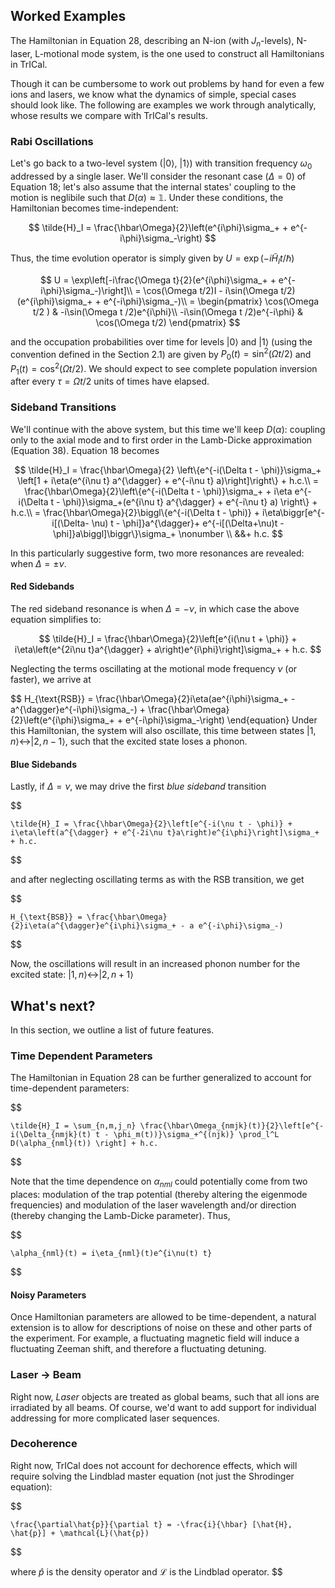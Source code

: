 ## Worked Examples

The Hamiltonian in Equation 28, describing an N-ion (with $J_n$-levels), N-laser, L-motional mode system, is the one used to construct all Hamiltonians in TrICal.

Though it can be cumbersome to work out problems by hand for even a few ions and lasers, we know what the dynamics of simple, special cases should look like. The following are examples we work through analytically, whose results we compare with TrICal's results.

### Rabi Oscillations

Let's go back to a two-level system ($|0\rangle$, $|1\rangle$) with transition frequency $\omega_0$ addressed by a single laser. We'll consider the resonant case ($\Delta = 0$) of Equation 18; let's also assume that the internal states' coupling to the motion is neglibile such that $D(\alpha) \approx \mathbb{1}$. Under these conditions, the Hamiltonian becomes time-independent:

$$
    \tilde{H}_I = \frac{\hbar\Omega}{2}\left(e^{i\phi}\sigma_+ + e^{-i\phi}\sigma_-\right)
$$

Thus, the time evolution operator is simply given by $U = \exp(-i\tilde{H}_I t/\hbar)$

$$
    U = \exp\left[-i\frac{\Omega t}{2}(e^{i\phi}\sigma_+ + e^{-i\phi}\sigma_-)\right]\\
    = \cos(\Omega t/2)I - i\sin(\Omega t/2)(e^{i\phi}\sigma_+ + e^{-i\phi}\sigma_-)\\
    = \begin{pmatrix}
        \cos(\Omega t/2 ) & -i\sin(\Omega t /2)e^{i\phi}\\
        -i\sin(\Omega t /2)e^{-i\phi} & \cos(\Omega t/2)
        \end{pmatrix}
$$

and the occupation probabilities over time for levels $|0\rangle$ and $|1\rangle$ (using the convention defined in the Section 2.1) are given by $P_0(t) = \sin^2({\Omega t /2})$ and $P_1(t) = \cos^2({\Omega t /2})$. We should expect to see complete population inversion after every $\tau = \Omega t/2$ units of times have elapsed.

### Sideband Transitions

We'll continue with the above system, but this time we'll keep $D(\alpha)$: coupling only to the axial mode and to first order in the Lamb-Dicke approximation (Equation 38). Equation 18 becomes

$$
    \tilde{H}_I = \frac{\hbar\Omega}{2} \left\{e^{-i(\Delta t - \phi)}\sigma_+ \left[1 + i\eta(e^{i\nu t} a^{\dagger} + e^{-i\nu t} a)\right]\right\} + h.c.\\
    = \frac{\hbar\Omega}{2}\left\{e^{-i(\Delta t - \phi)}\sigma_+ + i\eta e^{-i(\Delta t - \phi)}\sigma_+(e^{i\nu t} a^{\dagger} + e^{-i\nu t} a) \right\} + h.c.\\
    = \frac{\hbar\Omega}{2}\biggl\{e^{-i(\Delta t - \phi)} + i\eta\biggr[e^{-i[(\Delta- \nu) t - \phi]}a^{\dagger}+ e^{-i[(\Delta+\nu)t - \phi]}a\biggl]\biggr\}\sigma_+  \nonumber \\ &&+ h.c.
$$

In this particularly suggestive form, two more resonances are revealed: when $\Delta = \pm \nu$.

#### Red Sidebands

The red sideband resonance is when $\Delta = -\nu$, in which case the above equation simplifies to:

$$
    \tilde{H}_I = \frac{\hbar\Omega}{2}\left[e^{i(\nu t + \phi)} + i\eta\left(e^{2i\nu t}a^{\dagger} + a\right)e^{i\phi}\right]\sigma_+ + h.c.
$$

Neglecting the terms oscillating at the motional mode frequency $\nu$ (or faster), we arrive at

$$
    H_{\text{RSB}} = \frac{\hbar\Omega}{2}i\eta(ae^{i\phi}\sigma_+ - a^{\dagger}e^{-i\phi}\sigma_-) + \frac{\hbar\Omega}{2}\left(e^{i\phi}\sigma_+ + e^{-i\phi}\sigma_-\right)
  \end{equation}
Under this Hamiltonian, the system will also oscillate, this time between states $|1, n\rangle \leftrightarrow |2, n-1\rangle$, such that the excited state loses a phonon.


#### Blue Sidebands
Lastly, if $\Delta = \nu$, we may drive the first *blue sideband* transition


$$

    \tilde{H}_I = \frac{\hbar\Omega}{2}\left[e^{-i(\nu t - \phi)} + i\eta\left(a^{\dagger} + e^{-2i\nu t}a\right)e^{i\phi}\right]\sigma_+ + h.c.

$$

and after neglecting oscillating terms as with the RSB transition, we get


$$

    H_{\text{BSB}} = \frac{\hbar\Omega}{2}i\eta(a^{\dagger}e^{i\phi}\sigma_+ - a e^{-i\phi}\sigma_-)

$$

Now, the oscillations will result in an increased phonon number for the excited state: $|1, n\rangle \leftrightarrow |2, n+1 \rangle$

## What's next?
In this section, we outline a list of future features.
### Time Dependent Parameters

The Hamiltonian in Equation 28 can be further generalized to account for time-dependent parameters:


$$

    \tilde{H}_I = \sum_{n,m,j_n} \frac{\hbar\Omega_{nmjk}(t)}{2}\left[e^{-i(\Delta_{nmjk}(t) t - \phi_m(t))}\sigma_+^{(njk)} \prod_l^L D(\alpha_{nml}(t)) \right] + h.c.

$$

Note that the time dependence on $\alpha_{nml}$ could potentially come from two places: modulation of the trap potential (thereby altering the eigenmode frequencies) and modulation of the laser wavelength and/or direction (thereby changing the Lamb-Dicke parameter). Thus,


$$

    \alpha_{nml}(t) = i\eta_{nml}(t)e^{i\nu(t) t}

$$

#### Noisy Parameters
Once Hamiltonian parameters are allowed to be time-dependent, a natural extension is to allow for descriptions of noise on these and other parts of the experiment. For example, a fluctuating magnetic field will induce a fluctuating Zeeman shift, and therefore a fluctuating detuning.

### Laser $\rightarrow$ Beam
Right now, *Laser* objects are treated as global beams, such that all ions are irradiated by all beams. Of course, we'd want to add support for individual addressing for more complicated laser sequences.
### Decoherence
Right now, TrICal does not account for dechorence effects, which will require solving the Lindblad master equation (not just the Shrodinger equation):


$$

    \frac{\partial\hat{p}}{\partial t} = -\frac{i}{\hbar} [\hat{H}, \hat{p}] + \mathcal{L}(\hat{p})

$$

where $\hat{p}$ is the density operator and $\mathcal{L}$ is the Lindblad operator.
$$
